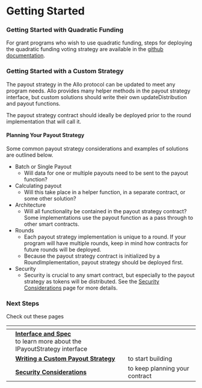 # Getting Started

### Getting Started with Quadratic Funding

For grant programs who wish to use quadratic funding, steps for deploying the quadratic funding voting strategy are available in the [github documentation](https://github.com/Allo-Protocol/contracts/blob/main/docs/DEPLOY\_STEPS.md#payoutstrategy-setup).

### Getting Started with a Custom Strategy

The payout strategy in the Allo protocol can be updated to meet any program needs. Allo provides many helper methods in the payout strategy interface, but custom solutions should write their own updateDistribution and payout functions.

The payout strategy contract should ideally be deployed prior to the round implementation that will call it.&#x20;

#### Planning Your Payout Strategy

Some common payout strategy considerations and examples of solutions are outlined below.&#x20;

* Batch or Single Payout
  * Will data for one or multiple payouts need to be sent to the payout function?
* Calculating payout
  * Will this take place in a helper function, in a separate contract, or some other solution?
* Architecture
  * Will all functionality be contained in the payout strategy contract? Some implementations use the payout function as a pass through to other smart contracts.&#x20;
* Rounds
  * Each payout strategy implementation is unique to a round. If your program will have multiple rounds, keep in mind how contracts for future rounds will be deployed.
  * Because the payout strategy contract is initialized by a RoundImplementation, payout strategy should be deployed first.&#x20;
* Security
  * Security is crucial to any smart contract, but especially to the payout strategy as tokens will be distributed. See the [Security Considerations](../voting-strategy/security-considerations.md) page for more details.

### Next Steps

Check out these pages

<table data-view="cards"><thead><tr><th></th><th></th><th></th></tr></thead><tbody><tr><td></td><td><a href="interface-and-spec.md"><strong>Interface and Spec</strong></a><br>to learn more about the IPayoutStrategy interface</td><td></td></tr><tr><td></td><td><a href="writing-a-custom-payout-strategy.md"><strong>Writing a Custom Payout Strategy</strong></a></td><td>to start building</td></tr><tr><td></td><td><a href="security-considerations.md"><strong>Security Considerations</strong></a></td><td>to keep planning your contract</td></tr></tbody></table>



